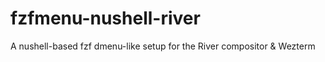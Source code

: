 # fzfmenu-nushell-river
A nushell-based fzf dmenu-like setup for the River compositor &amp; Wezterm
